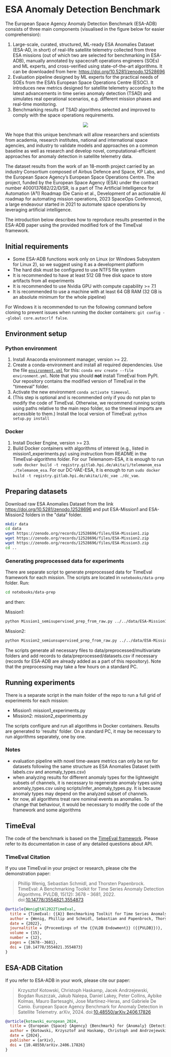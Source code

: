<h1>ESA Anomaly Detection Benchmark</h1>

The European Space Agency Anomaly Detection Benchmark (ESA-ADB) consists of three main components (visualised in the figure below for easier comprehension):
1.	Large-scale, curated, structured, ML-ready ESA Anomalies Dataset (ESA-AD, in short) of real-life satellite telemetry collected from three ESA missions (out of which two are selected for benchmarking in ESA-ADB), manually annotated by spacecraft operations engineers (SOEs) and ML experts, and cross-verified using state-of-the-art algorithms. It can be downloaded from here: https://doi.org/10.5281/zenodo.12528696
2.	Evaluation pipeline designed by ML experts for the practical needs of SOEs from the ESA’s European Space Operations Centre (ESOC). It introduces new metrics designed for satellite telemetry according to the latest advancements in time series anomaly detection (TSAD) and simulates real operational scenarios, e.g. different mission phases and real-time monitoring. 
3.	Benchmarking results of TSAD algorithms selected and improved to comply with the space operations requirements.

<p align="center">
<img src="./ESA-ADB.svg"/>
</p>

We hope that this unique benchmark will allow researchers and scientists from academia, research institutes, national and international space agencies, and industry to validate models and approaches on a common baseline as well as research and develop novel, computational-efficient approaches for anomaly detection in satellite telemetry data.

The dataset results from the work of an 18-month project carried by an industry Consortium composed of Airbus Defence and Space, KP Labs, and the European Space Agency’s European Space Operations Centre. The project, funded by the European Space Agency (ESA) under the contract number 4000137682/22/D/SR, is a part of The Artificial Intelligence for Automation (A²I) Roadmap (De Canio et al., Development of an actionable AI roadmap for automating mission operations, 2023 SpaceOps Conference), a large endeavour started in 2021 to automate space operations by leveraging artificial intelligence.

The introduction below describes how to reproduce results presented in the ESA-ADB paper using the provided modified fork of the TimeEval framework.


## Initial requirements

- Some ESA-ADB functions work only on Linux (or Windows Subsystem for Linux 2), so we suggest using it as a development platform
- The hard disk must be configured to use NTFS file system
- It is recommended to have at least 512 GB free disk space to store artifacts from all experiments
- It is recommended to use Nvidia GPU with compute capability >= 7.1
- It is recommended to use a machine with at least 64 GB RAM (32 GB is an absolute minimum for the whole pipeline)

For Windows it is recommended to run the following command before cloning to prevent issues when running the docker containers: `git config --global core.autocrlf false`.
## Environment setup

### Python environment
1. Install Anaconda environment manager, version >= 22.
2. Create a conda-environment and install all required dependencies.
   Use the file [`environment.yml`](./environment.yml) for this:
   `conda env create --file environment.yml`. Note that you should **not** install TimeEval from PyPI. Our repository contains the modified version of TimeEval in the "timeeval" folder.
3. Activate the new environment `conda activate timeeval`.
4. (This step is optional and is recommended only if you do not plan to modify the code of TimeEval. Otherwise, we recommend running scripts using paths relative to the main repo folder, so the timeeval imports are accessible to them.) Install the local version of TimeEval: `python setup.py install`

### Docker
1. Install Docker Engine, version >= 23.
2. Build Docker containers with algorithms of interest (e.g., listed in mission1_experiments.py) using instruction from README in the TimeEval-algorithms folder. 
   For our Telemanom-ESA, it is enough to run `sudo docker build -t registry.gitlab.hpi.de/akita/i/telemanom_esa ./telemanom_esa`.
   For our DC-VAE-ESA, it is enough to run `sudo docker build -t registry.gitlab.hpi.de/akita/i/dc_vae ./dc_vae`.

## Preparing datasets

Download raw ESA Anomalies Dataset from the link https://doi.org/10.5281/zenodo.12528696 and put ESA-Mission1 and ESA-Mission2 folders in the "data" folder.

```bash
mkdir data
cd data
wget https://zenodo.org/records/12528696/files/ESA-Mission1.zip
wget https://zenodo.org/records/12528696/files/ESA-Mission2.zip
wget https://zenodo.org/records/12528696/files/ESA-Mission3.zip
cd ..
```

### Generating preprocessed data for experiments

There are separate script to generate preprocessed data for TimeEval framework for each mission. The scripts are located in `notebooks/data-prep` folder. Run:

```bash
cd notebooks/data-prep
```

and then:

Mission1: 
```bash
python Mission1_semisupervised_prep_from_raw.py ../../data/ESA-Mission1
```
Mission2: 
```bash
python Mission2_semiunsupervised_prep_from_raw.py ../../data/ESA-Mission2
```

The scripts generate all necessary files to data/preprocessed/multivariate folders and add records to data/preprocessed/datasets.csv if necessary (records for ESA-ADB are already added as a part of this repository). Note that the preprocessing may take a few hours on a standard PC.

## Running experiments
There is a separate script in the main folder of the repo to run a full grid of experiments for each mission:
- Mission1: mission1_experiments.py
- Mission2: mission2_experiments.py

The scripts configure and run all algorithms in Docker containers. Results are generated to 'results' folder. On a standard PC, it may be necessary to run algorithms separately, one by one.

### Notes
- evaluation pipeline with novel time-aware metrics can only be run for datasets following the same structure as ESA Anomalies Dataset (with labels.csv and anomaly_types.csv)
- when analyzing results for different anomaly types for the lightweight subsets of channels, it is necessary to regenerate anomaly types using anomaly_types.csv using scripts/infer_anomaly_types.py. It is because anomaly types may depend on the analyzed subset of channels.
- for now, all algorithms treat rare nominal events as anomalies. To change that behaviour, it would be necessary to modify the code of the framework and some algorithms


## TimeEval
The code of the benchmark is based on the [TimeEval framework](https://github.com/TimeEval/TimeEval). Please refer to its documentation in case of any detailed questions about API. 

### TimeEval Citation

If you use TimeEval in your project or research, please cite the demonstration paper:

> Phillip Wenig, Sebastian Schmidl, and Thorsten Papenbrock.
> TimeEval: A Benchmarking Toolkit for Time Series Anomaly Detection Algorithms. PVLDB, 15(12): 3678 - 3681, 2022.
> doi:[10.14778/3554821.3554873](https://doi.org/10.14778/3554821.3554873)

```bibtex
@article{WenigEtAl2022TimeEval,
  title = {TimeEval: {{A}} Benchmarking Toolkit for Time Series Anomaly Detection Algorithms},
  author = {Wenig, Phillip and Schmidl, Sebastian and Papenbrock, Thorsten},
  date = {2022},
  journaltitle = {Proceedings of the {{VLDB Endowment}} ({{PVLDB}})},
  volume = {15},
  number = {12},
  pages = {3678--3681},
  doi = {10.14778/3554821.3554873}
}
```

## ESA-ADB Citation

If you refer to ESA-ADB in your work, please cite our paper:

> Krzysztof Kotowski, Christoph Haskamp, Jacek Andrzejewski, Bogdan Ruszczak, Jakub Nalepa, Daniel Lakey, Peter Collins, Aybike Kolmas, Mauro Bartesaghi, Jose Martínez-Heras, and Gabriele De Canio.
> European Space Agency Benchmark for Anomaly Detection in Satellite Telemetry. arXiv, 2024.
> doi:[10.48550/arXiv.2406.17826](https://doi.org/10.48550/arXiv.2406.17826)

```bibtex
@article{kotowski_european_2024,
  title = {European {Space} {Agency} {Benchmark} for {Anomaly} {Detection} in {Satellite} {Telemetry}},
  author = {Kotowski, Krzysztof and Haskamp, Christoph and Andrzejewski, Jacek and Ruszczak, Bogdan and Nalepa, Jakub and Lakey, Daniel and Collins, Peter and Kolmas, Aybike and Bartesaghi, Mauro and Martinez-Heras, Jose and De Canio, Gabriele},
  date = {2024},
  publisher = {arXiv},
  doi = {10.48550/arXiv.2406.17826}
}
```
